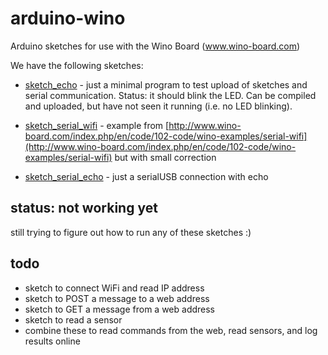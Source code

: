 # arduino-wino
Arduino sketches for use with the Wino Board (www.wino-board.com)

We have the following sketches: 

- [sketch_echo](./sketch_echo) - just a minimal program to test upload of
sketches and serial communication. Status: it should blink the LED. Can
be compiled and uploaded, but have not seen it running (i.e. no LED
blinking).

- [sketch_serial_wifi](./sketch_serial_wifi) - example from [http://www.wino-board.com/index.php/en/code/102-code/wino-examples/serial-wifi](http://www.wino-board.com/index.php/en/code/102-code/wino-examples/serial-wifi) but with small correction
- [sketch_serial_echo](./sketch_serial_echo) - just a serialUSB connection with echo

## status: not working yet

still trying to figure out how to run any of these sketches :) 



## todo

- sketch to connect WiFi and read IP address
- sketch to POST a message to a web address
- sketch to GET a message from a web address
- sketch to read a sensor
- combine these to read commands from the web, read sensors, and log results online
